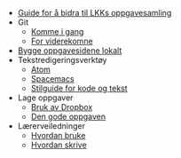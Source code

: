 - [Guide for å bidra til LKKs oppgavesamling](./Home)
- Git
  * [Komme i gang](./Komme-i-gang-med-Git)
  * [For viderekomne](./Git-for-viderekomne)
- [Bygge oppgavesidene lokalt](./Bygge-oppgavesidene-lokalt)
- Tekstredigeringsverktøy
  * [Atom](./Introduksjon-til-Atom)
  * [Spacemacs](./Introduksjon-til-Spacemacs)
  * [Stilguide for kode og tekst](./Stilguide-for-kode-og-tekst)
- Lage oppgaver
  * [Bruk av Dropbox](./Veiledning-for-bruk-av-Dropbox)
  * [Den gode oppgaven](./Den-gode-oppgaven)
- Lærerveiledninger
   * [Hvordan bruke](./Hvordan-bruke-en-l%C3%A6rerveiledning)
   * [Hvordan skrive](./Hvordan-skrive-en-l%C3%A6rerveiledning)
